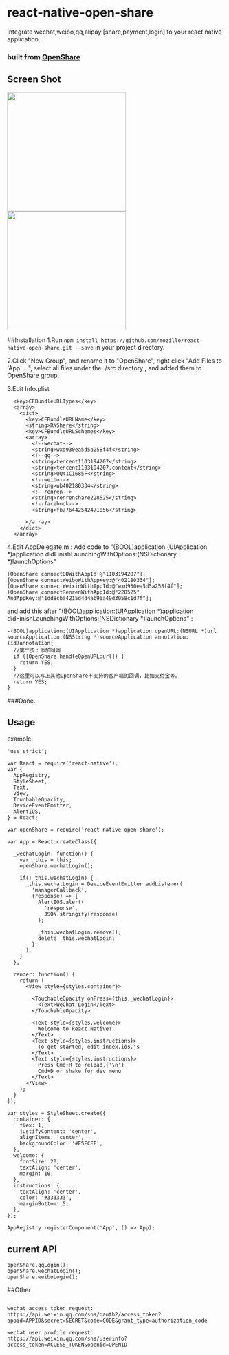 # react-native-open-share
Integrate wechat,weibo,qq,alipay [share,payment,login] to your react native application.
### built from [OpenShare](https://github.com/100apps/openshare) 
## Screen Shot

<img src="https://raw.githubusercontent.com/mozillo/react-native-open-share/master/screenshot_1.png" width="276"/>
<img src="https://raw.githubusercontent.com/mozillo/react-native-open-share/master/screentshot_2.png" width="276"/>

##Installation
1.Run `npm install https://github.com/mozillo/react-native-open-share.git --save` in your project directory.

2.Click "New Group", and rename it to "OpenShare", right click "Add Files to 'App' ...", select all files under the ./src directory , and added them to OpenShare group.

3.Edit Info.plist

```
  <key>CFBundleURLTypes</key>
  <array>
    <dict>
      <key>CFBundleURLName</key>
      <string>RNShare</string>
      <key>CFBundleURLSchemes</key>
      <array>
        <!--wechat-->
        <string>wxd930ea5d5a258f4f</string>
        <!--qq-->
        <string>tencent1103194207</string>
        <string>tencent1103194207.content</string>
        <string>QQ41C1685F</string>
        <!--weibo-->
        <string>wb402180334</string>
        <!--renren-->
        <string>renrenshare228525</string>
        <!--facebook-->
        <string>fb776442542471056</string>
        
      </array>
    </dict>
  </array>
```

4.Edit AppDelegate.m :
	Add code to "(BOOL)application:(UIApplication *)application didFinishLaunchingWithOptions:(NSDictionary *)launchOptions"

```
[OpenShare connectQQWithAppId:@"1103194207"];
[OpenShare connectWeiboWithAppKey:@"402180334"];
[OpenShare connectWeixinWithAppId:@"wxd930ea5d5a258f4f"];
[OpenShare connectRenrenWithAppId:@"228525" AndAppKey:@"1dd8cba4215d4d4ab96a49d3058c1d7f"];
```

and add this after "(BOOL)application:(UIApplication *)application didFinishLaunchingWithOptions:(NSDictionary *)launchOptions" :

```
-(BOOL)application:(UIApplication *)application openURL:(NSURL *)url sourceApplication:(NSString *)sourceApplication annotation:(id)annotation{
  //第二步：添加回调
  if ([OpenShare handleOpenURL:url]) {
    return YES;
  }
  //这里可以写上其他OpenShare不支持的客户端的回调，比如支付宝等。
  return YES;
}
```

###Done.

## Usage

example: 

```
'use strict';

var React = require('react-native');
var {
  AppRegistry,
  StyleSheet,
  Text,
  View,
  TouchableOpacity,
  DeviceEventEmitter,
  AlertIOS,
} = React;

var openShare = require('react-native-open-share');

var App = React.createClass({

  _wechatLogin: function() {
    var _this = this;
    openShare.wechatLogin();

    if(!_this.wechatLogin) {
      _this.wechatLogin = DeviceEventEmitter.addListener(
        'managerCallback',
        (response) => {
          AlertIOS.alert(
            'response',
            JSON.stringify(response)
          );
          
          _this.wechatLogin.remove();
          delete _this.wechatLogin;
        }
      );
    }
  },

  render: function() {
    return (
      <View style={styles.container}>

        <TouchableOpacity onPress={this._wechatLogin}>
          <Text>WeChat Login</Text>
        </TouchableOpacity>

        <Text style={styles.welcome}>
          Welcome to React Native!
        </Text>
        <Text style={styles.instructions}>
          To get started, edit index.ios.js
        </Text>
        <Text style={styles.instructions}>
          Press Cmd+R to reload,{'\n'}
          Cmd+D or shake for dev menu
        </Text>
      </View>
    );
  }
});

var styles = StyleSheet.create({
  container: {
    flex: 1,
    justifyContent: 'center',
    alignItems: 'center',
    backgroundColor: '#F5FCFF',
  },
  welcome: {
    fontSize: 20,
    textAlign: 'center',
    margin: 10,
  },
  instructions: {
    textAlign: 'center',
    color: '#333333',
    marginBottom: 5,
  },
});

AppRegistry.registerComponent('App', () => App);

```
## current API

```
openShare.qqLogin();
openShare.wechatLogin();
openShare.weiboLogin();
```

##Other
```

wechat access token request: 
https://api.weixin.qq.com/sns/oauth2/access_token?appid=APPID&secret=SECRET&code=CODE&grant_type=authorization_code

wechat user profile request:
https://api.weixin.qq.com/sns/userinfo?access_token=ACCESS_TOKEN&openid=OPENID

